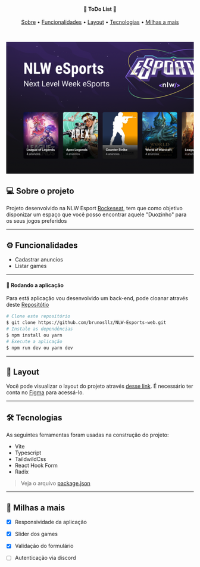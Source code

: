 
<h4 align="center">
 📘 ToDo List 📘
</h4>

<p align="center">
  <a href="#--sobre-o-projeto">Sobre</a> •
  <a href="#-%EF%B8%8F-funcionalidades">Funcionalidades</a> •
  <a href="#--layout">Layout</a> •
  <a href="#--tecnologias">Tecnologias</a> •
  <a href="#--milhas-a-mais">Milhas a mais</a> 
</p>

<br/>

![](https://github.com/brunosllz/NLW-Esports-web/blob/main/src/assets/cover.png)

## [](https://github.com/brunosllz/Platform_lab#--sobre-o-projeto) 💻 Sobre o projeto

Projeto desenvolvido na NLW Esport [Rockeseat](https://www.rocketseat.com.br/), tem que como objetivo disponizar um espaço que você posso encontrar aquele "Duozinho" para os seus jogos preferidos

---

## [](https://github.com/brunosllz/Platform_lab#-%EF%B8%8F-funcionalidades) ⚙️ Funcionalidades

- Cadastrar anuncios
- Listar games

---

#### 🧭 Rodando a aplicação
Para está aplicação vou desenvolvido um back-end, pode cloanar através deste [Repositótio](https://github.com/brunosllz/NLW-Esports-Server)

```bash
# Clone este repositório
$ git clone https://github.com/brunosllz/NLW-Esports-web.git
# Instale as dependências
$ npm install ou yarn
# Execute a aplicação
$ npm run dev ou yarn dev

```

---

## [](https://github.com/brunosllz/Platform_lab#--layout) 🔖 Layout

Você pode visualizar o layout do projeto através [desse link](https://www.figma.com/community/file/1150897317533332617). É necessário ter conta no [Figma](http://figma.com/) para acessá-lo.

---

## [](https://github.com/brunosllz/Platform_lab#--tecnologias) 🛠 Tecnologias

As seguintes ferramentas foram usadas na construção do projeto:

- Vite
- Typescript
- TaildwildCss
- React Hook Form
- Radix


> Veja o arquivo [package.json](https://github.com/brunosllz/NLW-Esports-web/blob/main/package.json)
---

## [](https://github.com/brunosllz/Platform_lab#--milhas-a-mais) 🚀 Milhas a mais 

- [x] Responsividade da aplicação
- [x] Slider dos games
- [x] Validação do formulário
- [ ] Autenticação via discord

